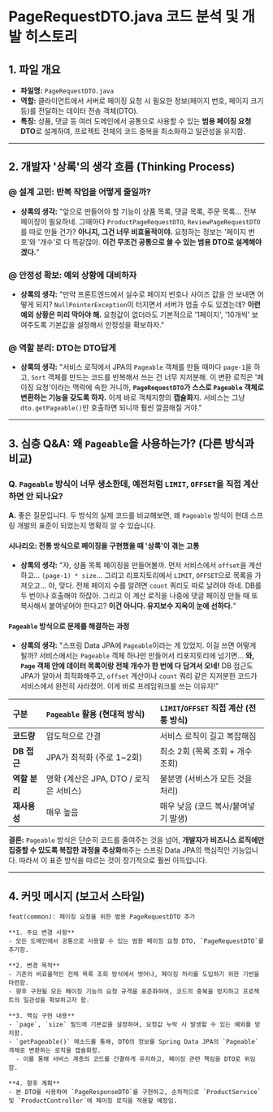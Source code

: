 # PageRequestDTO.java 코드 분석 및 개발 히스토리

## 1. 파일 개요

- **파일명:** `PageRequestDTO.java`
- **역할:** 클라이언트에서 서버로 페이징 요청 시 필요한 정보(페이지 번호, 페이지 크기 등)를 전달하는 데이터 전송 객체(DTO).
- **특징:** 상품, 댓글 등 여러 도메인에서 공통으로 사용할 수 있는 **범용 페이징 요청 DTO**로 설계하여, 프로젝트 전체의 코드 중복을 최소화하고 일관성을 유지함.

---

## 2. 개발자 '상록'의 생각 흐름 (Thinking Process)

### **@ 설계 고민: 반복 작업을 어떻게 줄일까?**

- **상록의 생각:** "앞으로 만들어야 할 기능이 상품 목록, 댓글 목록, 주문 목록... 전부 페이징이 필요하네. 그때마다 `ProductPageRequestDTO`, `ReviewPageRequestDTO`를 따로 만들 건가? **아니지, 그건 너무 비효율적이야.** 요청하는 정보는 '페이지 번호'와 '개수'로 다 똑같잖아. **이건 무조건 공통으로 쓸 수 있는 범용 DTO로 설계해야겠다.**"

### **@ 안정성 확보: 예외 상황에 대비하자**

- **상록의 생각:** "만약 프론트엔드에서 실수로 페이지 번호나 사이즈 값을 안 보내면 어떻게 되지? `NullPointerException`이 터지면서 서버가 멈출 수도 있겠는데? **이런 예외 상황은 미리 막아야 해.** 요청값이 없더라도 기본적으로 '1페이지', '10개씩' 보여주도록 기본값을 설정해서 안정성을 확보하자."

### **@ 역할 분리: DTO는 DTO답게**

- **상록의 생각:** "서비스 로직에서 JPA의 `Pageable` 객체를 만들 때마다 `page-1`을 하고, `Sort` 객체를 만드는 코드를 반복해서 쓰는 건 너무 지저분해. 이 변환 로직은 '페이징 요청'이라는 맥락에 속한 거니까, **`PageRequestDTO`가 스스로 `Pageable` 객체로 변환하는 기능을 갖도록 하자.** 이게 바로 객체지향의 **캡슐화**지. 서비스는 그냥 `dto.getPageable()`만 호출하면 되니까 훨씬 깔끔해질 거야."

---

## 3. 심층 Q&A: 왜 `Pageable`을 사용하는가? (다른 방식과 비교)

### Q. `Pageable` 방식이 너무 생소한데, 예전처럼 `LIMIT`, `OFFSET`을 직접 계산하면 안 되나요?

**A.** 좋은 질문입니다. 두 방식의 실제 코드를 비교해보면, 왜 `Pageable` 방식이 현대 스프링 개발의 표준이 되었는지 명확히 알 수 있습니다.

#### **시나리오: 전통 방식으로 페이징을 구현했을 때 '상록'이 겪는 고통**

- **상록의 생각:** "자, 상품 목록 페이징을 만들어볼까. 먼저 서비스에서 `offset`을 계산하고... `(page-1) * size`... 그리고 리포지토리에서 `LIMIT`, `OFFSET`으로 목록을 가져오고... 아, 맞다. 전체 페이지 수를 알려면 `count` 쿼리도 따로 날려야 하네. DB를 두 번이나 호출해야 하잖아. 그리고 이 계산 로직을 나중에 댓글 페이징 만들 때 또 복사해서 붙여넣어야 한다고? **이건 아니다. 유지보수 지옥이 눈에 선하다.**"

#### **`Pageable` 방식으로 문제를 해결하는 과정**

- **상록의 생각:** "스프링 Data JPA에 `Pageable`이라는 게 있었지. 이걸 쓰면 어떻게 될까? 서비스에서는 `Pageable` 객체 하나만 만들어서 리포지토리에 넘기면... **와, `Page` 객체 안에 데이터 목록이랑 전체 개수가 한 번에 다 담겨서 오네!** DB 접근도 JPA가 알아서 최적화해주고, `offset` 계산이나 `count` 쿼리 같은 지저분한 코드가 서비스에서 완전히 사라졌어. 이게 바로 프레임워크를 쓰는 이유지!"

| 구분          | **`Pageable` 활용 (현대적 방식)**      | **`LIMIT`/`OFFSET` 직접 계산 (전통 방식)** |
| :------------ | :------------------------------------- | :----------------------------------------- |
| **코드량**    | 압도적으로 간결                        | 서비스 로직이 길고 복잡해짐                |
| **DB 접근**   | JPA가 최적화 (주로 1~2회)              | 최소 2회 (목록 조회 + 개수 조회)           |
| **역할 분리** | 명확 (계산은 JPA, DTO / 로직은 서비스) | 불분명 (서비스가 모든 것을 처리)           |
| **재사용성**  | 매우 높음                              | 매우 낮음 (코드 복사/붙여넣기 발생)        |

**결론:** `Pageable` 방식은 단순히 코드를 줄여주는 것을 넘어, **개발자가 비즈니스 로직에만 집중할 수 있도록 복잡한 과정을 추상화**해주는 스프링 Data JPA의 핵심적인 기능입니다. 따라서 이 표준 방식을 따르는 것이 장기적으로 훨씬 이득입니다.

---

## 4. 커밋 메시지 (보고서 스타일)

```
feat(common): 페이징 요청을 위한 범용 PageRequestDTO 추가

**1. 주요 변경 사항**
- 모든 도메인에서 공통으로 사용할 수 있는 범용 페이징 요청 DTO, `PageRequestDTO`를 추가함.

**2. 변경 목적**
- 기존의 비효율적인 전체 목록 조회 방식에서 벗어나, 페이징 처리를 도입하기 위한 기반을 마련함.
- 향후 구현될 모든 페이징 기능의 요청 규격을 표준화하여, 코드의 중복을 방지하고 프로젝트의 일관성을 확보하고자 함.

**3. 핵심 구현 내용**
- `page`, `size` 필드에 기본값을 설정하여, 요청값 누락 시 발생할 수 있는 예외를 방지함.
- `getPageable()` 메소드를 통해, DTO의 정보를 Spring Data JPA의 `Pageable` 객체로 변환하는 로직을 캡슐화함.
  - 이를 통해 서비스 계층의 코드를 간결하게 유지하고, 페이징 관련 책임을 DTO로 위임함.

**4. 향후 계획**
- 본 DTO를 사용하여 `PageResponseDTO`를 구현하고, 순차적으로 `ProductService` 및 `ProductController`에 페이징 로직을 적용할 예정임.
```
